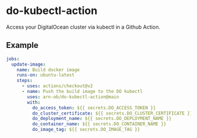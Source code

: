 # do-kubectl-action

Access your DigitalOcean cluster via kubectl in a Github Action.

## Example 

```yaml
jobs:
  update-image:
    name: Build docker image
    runs-on: ubuntu-latest
    steps:
      - uses: actions/checkout@v2
      - name: Push the build image to the DO kubectl
        uses: arn-ob/do-kubectl-action@main
        with:
          do_access_token: ${{ secrets.DO_ACCESS_TOKEN }}
          do_cluster_certificate: ${{ secrets.DO_CLUSTER_CERTIFICATE }}
          do_deployment_name: ${{ secrets.DO_DEPLOYMENT_NAME }}
          do_container_name: ${{ secrets.DO_CONTAINER_NAME }}
          do_image_tag: ${{ secrets.DO_IMAGE_TAG }}
```
